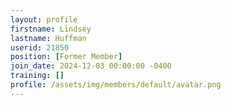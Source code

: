 ```yaml
---
layout: profile
firstname: Lindsey
lastname: Huffman
userid: 21850
position: [Former Member]
join_date: 2024-12-03 00:00:00 -0400
training: []
profile: /assets/img/members/default/avatar.png
---
```

